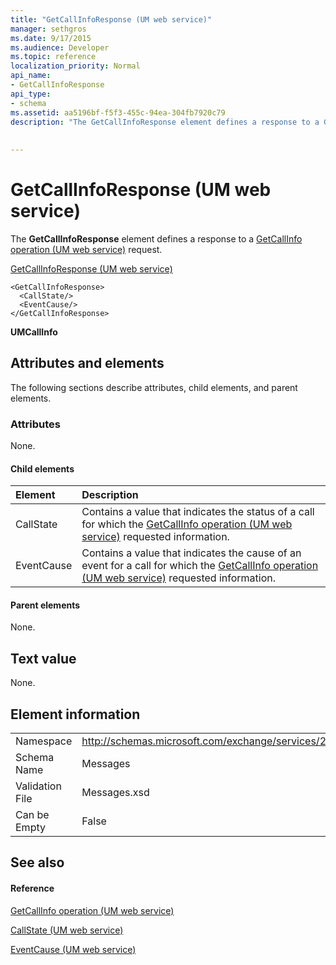 ```yaml
---
title: "GetCallInfoResponse (UM web service)"
manager: sethgros
ms.date: 9/17/2015
ms.audience: Developer
ms.topic: reference
localization_priority: Normal
api_name:
- GetCallInfoResponse
api_type:
- schema
ms.assetid: aa5196bf-f5f3-455c-94ea-304fb7920c79
description: "The GetCallInfoResponse element defines a response to a GetCallInfo operation (UM web service) request."
 
 
---
```


# GetCallInfoResponse (UM web service)

The **GetCallInfoResponse** element defines a response to a [GetCallInfo operation (UM web service)](getcallinfo-operation-um-web-service.md) request. 
  
[GetCallInfoResponse (UM web service)](getcallinforesponse-um-web-service.md)
  
```
<GetCallInfoResponse>
  <CallState/>
  <EventCause/>
</GetCallInfoResponse>
```

 **UMCallInfo**
## Attributes and elements

The following sections describe attributes, child elements, and parent elements.
  
### Attributes

None.
  
#### Child elements

|**Element**|**Description**|
|:-----|:-----|
|CallState  <br/> |Contains a value that indicates the status of a call for which the [GetCallInfo operation (UM web service)](getcallinfo-operation-um-web-service.md) requested information.  <br/> |
|EventCause  <br/> |Contains a value that indicates the cause of an event for a call for which the [GetCallInfo operation (UM web service)](getcallinfo-operation-um-web-service.md) requested information.  <br/> |
   
#### Parent elements

None.
  
## Text value

None.
  
## Element information

|||
|:-----|:-----|
|Namespace  <br/> |http://schemas.microsoft.com/exchange/services/2006/messages  <br/> |
|Schema Name  <br/> |Messages  <br/> |
|Validation File  <br/> |Messages.xsd  <br/> |
|Can be Empty  <br/> |False  <br/> |
   
## See also

#### Reference

[GetCallInfo operation (UM web service)](getcallinfo-operation-um-web-service.md)
  
[CallState (UM web service)](callstate-um-web-service.md)
  
[EventCause (UM web service)](eventcause-um-web-service.md)

